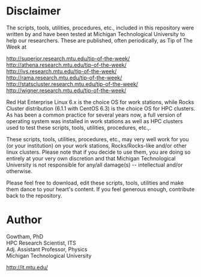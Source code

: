 Disclaimer
===

The scripts, tools, utilities, procedures, etc., included in this repository were written by and have been tested at Michigan Technological University to help our researchers. These are published, often periodically, as Tip of The Week at   

  http://superior.research.mtu.edu/tip-of-the-week/    
  http://athena.research.mtu.edu/tip-of-the-week/    
  http://ivs.research.mtu.edu/tip-of-the-week/    
  http://rama.research.mtu.edu/tip-of-the-week/    
  http://statscluster.research.mtu.edu/tip-of-the-week/    
  http://wigner.research.mtu.edu/tip-of-the-week/    

Red Hat Enterprise Linux 6.x is the choice OS for work stations, while Rocks Cluster distribution (6.1.1 with CentOS 6.3) is the choice OS for HPC clusters. As has been a common practice for several years now, a full version of operating system was installed in work stations as well as HPC clusters used to test these scripts, tools, utilities, procedures, etc.,.  

These scripts, tools, utilities, procedures, etc., may very well work for you (or your institution) on your work stations, Rocks/Rocks-like and/or other linux clusters. Please note that if you decide to use them, you are doing so entirely at your very own discretion and that Michigan Technological University is not responsible for any/all damage(s) -- intellectual and/or otherwise.      

Please feel free to download, edit these scripts, tools, utilities and make them dance to your heart's content. If you feel generous enough, contribute back to the repository.     



Author
===
Gowtham, PhD    
HPC Research Scientist, ITS    
Adj. Assistant Professor, Physics     
Michigan Technological University    

http://it.mtu.edu/   

